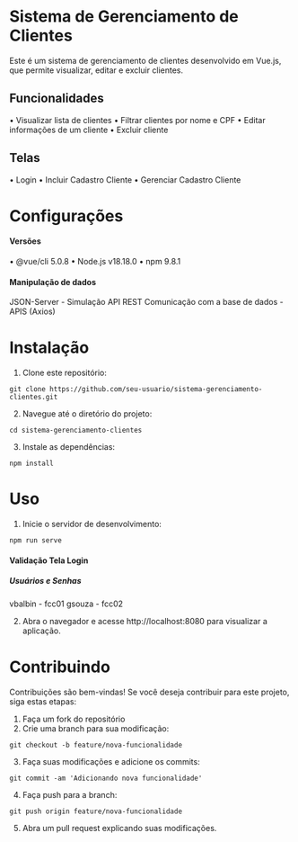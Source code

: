 # Sistema de Gerenciamento de Clientes
Este é um sistema de gerenciamento de clientes desenvolvido em Vue.js, que permite visualizar, editar e excluir clientes.

## Funcionalidades
  •  Visualizar lista de clientes
  •  Filtrar clientes por nome e CPF
  •  Editar informações de um cliente
  •  Excluir cliente

## Telas
  •  Login
  •  Incluir Cadastro Cliente
  •  Gerenciar Cadastro Cliente
 
# Configurações

#### Versões
  •  @vue/cli 5.0.8
  •  Node.js v18.18.0
  •  npm 9.8.1

 #### Manipulação de dados
 JSON-Server - Simulação API REST
 Comunicação com a base de dados - APIS (Axios)

 # Instalação

 1. Clone este repositório:
```
git clone https://github.com/seu-usuario/sistema-gerenciamento-clientes.git
```

2. Navegue até o diretório do projeto:
```
cd sistema-gerenciamento-clientes
```

3. Instale as dependências:
```
npm install
```

# Uso

1. Inicie o servidor de desenvolvimento:
```
npm run serve
```

#### Validação Tela Login

##### Usuários e Senhas
vbalbin - fcc01
gsouza - fcc02


2. Abra o navegador e acesse http://localhost:8080 para visualizar a aplicação.

# Contribuindo

Contribuições são bem-vindas! Se você deseja contribuir para este projeto, siga estas etapas:

1. Faça um fork do repositório
2. Crie uma branch para sua modificação:
   
```
git checkout -b feature/nova-funcionalidade
```

3. Faça suas modificações e adicione os commits:
 ```
git commit -am 'Adicionando nova funcionalidade'
```  
 
4. Faça push para a branch:
 ```
git push origin feature/nova-funcionalidade
```

5. Abra um pull request explicando suas modificações.
